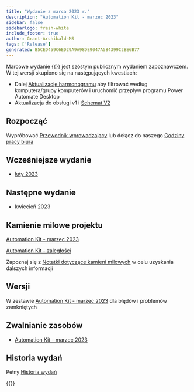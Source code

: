 ```yaml
---
title: "Wydanie z marca 2023 r."
description: "Automation Kit - marzec 2023"
sidebar: false
sidebarlogo: fresh-white
include_footer: true
author: Grant-Archibald-MS
tags: ['Release']
generated: B5CED459C6ED29A9A98DE9047A584399C2BE6B77
---
```


Marcowe wydanie {{<product-name>}} jest szóstym publicznym wydaniem zapoznawczem. W tej wersji skupiono się na następujących kwestiach:

- Dalej [Aktualizacje harmonogramu](/pl/features/scheduler) aby filtrować według komputera/grupy komputerów i uruchomić przepływ programu Power Automate Desktop
- Aktualizacja do obsługi v1 i [Schemat V2](https://learn.microsoft.com/en-us/power-automate/desktop-flows/schema)

## Rozpocząć

Wypróbować [Przewodnik wprowadzający](/pl/get-started) lub dołącz do naszego [Godziny pracy biura](/pl/office-hours)

## Wcześniejsze wydanie

- [luty 2023](/pl/releases/february-2023)

## Następne wydanie

- kwiecień 2023

## Kamienie milowe projektu

[Automation Kit - marzec 2023](https://github.com/orgs/microsoft/projects/486/views/10)

[Automation Kit - zaległości](https://github.com/orgs/microsoft/projects/486/views/1)

Zapoznaj się z [Notatki dotyczące kamieni milowych](/pl/releases/milestones) w celu uzyskania dalszych informacji

## Wersji

W zestawie [Automation Kit - marzec 2023](https://github.com/microsoft/powercat-automation-kit/releases/tag/AutomationKit-March2023) dla błędów i problemów zamkniętych

## Zwalnianie zasobów

- [Automation Kit - marzec 2023](https://github.com/microsoft/powercat-automation-kit/releases/tag/AutomationKit-March2023)

## Historia wydań

Pełny [Historia wydań](/pl/releases)

{{<questions name="/content/pl/releases/march-2023.json" completed="Dziękujemy za przekazanie opinii" showNavigationButtons="false" locale="pl">}}
